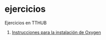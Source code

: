 # ejercicios
Ejercicios en TTHUB

1. [Instrucciones para la instalación de Oxygen](https://tthub-repo.github.io/ejercicios/1.Instrucciones-instalacion-oXygen)
